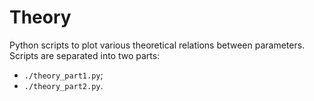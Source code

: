 # Theory

Python scripts to plot various theoretical relations between parameters.
Scripts are separated into two parts:

* `./theory_part1.py`;
* `./theory_part2.py`.
